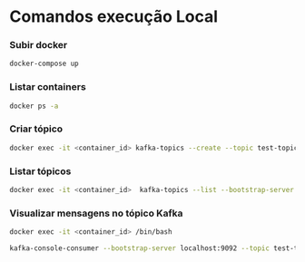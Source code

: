 # Comandos execução Local

### Subir docker
````sh
docker-compose up
````

### Listar containers
````sh 
docker ps -a
````

### Criar tópico

````sh
docker exec -it <container_id> kafka-topics --create --topic test-topic --bootstrap-server localhost:9092 --partitions 1 --replication-factor 1
````

### Listar tópicos
````sh
docker exec -it <container_id>  kafka-topics --list --bootstrap-server localhost:9092
````

### Visualizar mensagens no tópico Kafka
````sh
docker exec -it <container_id> /bin/bash
````

````sh
kafka-console-consumer --bootstrap-server localhost:9092 --topic test-topic --from-beginning
````